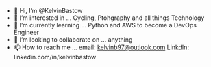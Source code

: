 - 👋 Hi, I’m @KelvinBastow
- 👀 I’m interested in ... Cycling, Ptohgraphy and all things Technology
- 🌱 I’m currently learning ... Python and AWS to become a DevOps Engineer
- 💞️ I’m looking to collaborate on ... anything
- 📫 How to reach me ... email: kelvinb97@outlook.com LinkdIn: linkedin.com/in/kelvinbastow

<!---
KelvinBastow/KelvinBastow is a ✨ special ✨ repository because its `README.md` (this file) appears on your GitHub profile.
You can click the Preview link to take a look at your changes.
--->
